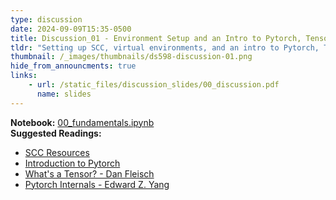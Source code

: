 ```yaml
---
type: discussion
date: 2024-09-09T15:35-0500
title: Discussion_01 - Environment Setup and an Intro to Pytorch, Tensors, and Tensor Operations
tldr: "Setting up SCC, virtual environments, and an intro to Pytorch, Tensors, and Tensor Operations. Will also go over on how to run the dl4ds_tutor on SCC."
thumbnail: /_images/thumbnails/ds598-discussion-01.png
hide_from_announcments: true
links: 
    - url: /static_files/discussion_slides/00_discussion.pdf
      name: slides
---
```

**Notebook:** [00_fundamentals.ipynb](https://github.com/DL4DS/sp2024_notebooks/blob/main/discussion/00_fundamentals.ipynb)    
**Suggested Readings:**
- [SCC Resources](https://dl4ds.github.io/sp2024/materials/)
- [Introduction to Pytorch](https://pytorch.org/tutorials/beginner/introyt/tensors_deeper_tutorial.html)
- [What's a Tensor? - Dan Fleisch](https://youtu.be/f5liqUk0ZTw?si=2qSu9qCLHn4qXZi1)
- [Pytorch Internals - Edward Z. Yang ](http://blog.ezyang.com/2019/05/pytorch-internals/)
